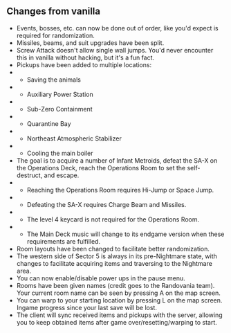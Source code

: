 ## Changes from vanilla

- Events, bosses, etc. can now be done out of order, like you'd expect is required for randomization.
- Missiles, beams, and suit upgrades have been split.
- Screw Attack doesn't allow single wall jumps. You'd never encounter this in vanilla without hacking, but it's a fun fact.
- Pickups have been added to multiple locations:
- - Saving the animals
- - Auxiliary Power Station
- - Sub-Zero Containment
- - Quarantine Bay
- - Northeast Atmospheric Stabilizer
- - Cooling the main boiler
- The goal is to acquire a number of Infant Metroids, defeat the SA-X on the Operations Deck, reach the Operations Room to set the self-destruct, and escape.
- - Reaching the Operations Room requires Hi-Jump or Space Jump.
- - Defeating the SA-X requires Charge Beam and Missiles.
- - The level 4 keycard is not required for the Operations Room.
- - The Main Deck music will change to its endgame version when these requirements are fulfilled.
- Room layouts have been changed to facilitate better randomization.
- The western side of Sector 5 is always in its pre-Nightmare state, with changes to facilitate acquiring items and traversing to the Nightmare area.
- You can now enable/disable power ups in the pause menu.
- Rooms have been given names (credit goes to the Randovania team). Your current room name can be seen by pressing A on the map screen.
- You can warp to your starting location by pressing L on the map screen. Ingame progress since your last save will be lost.
- The client will sync received items and pickups with the server, allowing you to keep obtained items after game over/resetting/warping to start.
